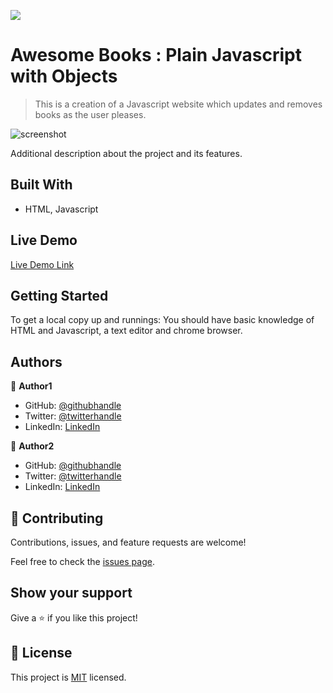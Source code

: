 
![](https://raw.githubusercontent.com/Ghiftee/readme-template/master/app_screenshot.png)

# Awesome Books : Plain Javascript with Objects

> This is a creation of a Javascript website which updates and removes books as the user pleases. 

![screenshot](./app_screenshot.png)

Additional description about the project and its features.

## Built With

- HTML, Javascript

## Live Demo

[Live Demo Link](https://ghiftee.github.io/awesome-books/)


## Getting Started

To get a local copy up and runnings:
You should have basic knowledge of HTML and Javascript, a text editor and chrome browser.

## Authors

👤 **Author1**

- GitHub: [@githubhandle](https://github.com/ghiftee)
- Twitter: [@twitterhandle](https://twitter.com/)
- LinkedIn: [LinkedIn](https://linkedin.com/in/ghiftee)

👤 **Author2**

- GitHub: [@githubhandle](https://github.com/akasharojee)
- Twitter: [@twitterhandle](https://twitter.com/akasharojee)
- LinkedIn: [LinkedIn](https://linkedin.com/in/akasharojee)

## 🤝 Contributing

Contributions, issues, and feature requests are welcome!

Feel free to check the [issues page](../../issues/).

## Show your support

Give a ⭐️ if you like this project!

## 📝 License

This project is [MIT](./MIT.md) licensed.